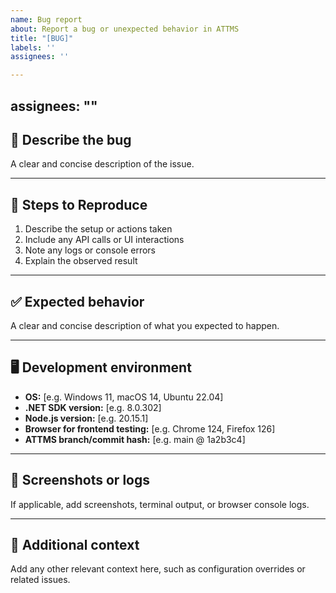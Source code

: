 ```yaml
---
name: Bug report
about: Report a bug or unexpected behavior in ATTMS
title: "[BUG]"
labels: ''
assignees: ''

---
```


assignees: ""
---

## 🐛 Describe the bug
A clear and concise description of the issue.

---

## 🔄 Steps to Reproduce
1. Describe the setup or actions taken
2. Include any API calls or UI interactions
3. Note any logs or console errors
4. Explain the observed result

---

## ✅ Expected behavior
A clear and concise description of what you expected to happen.

---

## 🖥 Development environment
- **OS:** [e.g. Windows 11, macOS 14, Ubuntu 22.04]
- **.NET SDK version:** [e.g. 8.0.302]
- **Node.js version:** [e.g. 20.15.1]
- **Browser for frontend testing:** [e.g. Chrome 124, Firefox 126]
- **ATTMS branch/commit hash:** [e.g. main @ 1a2b3c4]

---

## 📸 Screenshots or logs
If applicable, add screenshots, terminal output, or browser console logs.

---

## 📝 Additional context
Add any other relevant context here, such as configuration overrides or related issues.
